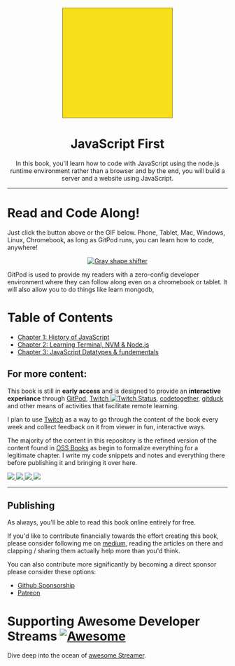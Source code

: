 
<p align="center">
   <a href="https://github.com/users/HansUXdev/sponsorship">
      <img src="./logo.svg" style="max-width:50%;" alt="JavaScript Logo"/>
   </a>
</p>
<h1 align="center"> JavaScript First</h1>
<p align="center">In this book, you'll learn how to code with JavaScript using the node.js runtime environment rather than a browser and by the end, you will build a server and a website using JavaScript.
</p>

-----


# Read and Code Along!

Just click the button above or the GIF below. Phone, Tablet, Mac, Windows, Linux, Chromebook, as long as GitPod runs, you can learn how to code, anywhere!

<p align="center">  
   <a href=""><img src="http://gitpod.io/button/open-in-gitpod.svg" alt="Gray shape shifter" height="50px"/></a>  
</p>

GitPod is used to provide my readers with a zero-config developer environment where they can follow along even on a chromebook or tablet. It will also allow you to do things like learn mongodb, 

# Table of Contents

<!-- * [Foreword](foreword.md) (by [Hans McMurdy]()
* [Preface](./preface.md) -->
* [Chapter 1: History of JavaScript](./01-History-of-JS/A-brief-history.md)
* [Chapter 2: Learning Terminal, NVM & Node.js](./02-Introduction-Node-WIth-NVM/1-terminal-basics-and-installing-nvm-node-js.md)
* [Chapter 3: JavaScript Datatypes & fundementals](https://medium.com/javascript-in-plain-english/what-do-you-really-know-about-variables-data-types-and-immutability-in-javascript-1730835a9e87?source=friends_link&sk=f71e5c38da34456f55ed813b23d4ed78)

## For more content:
This book is still in **early access** and is designed to provide an **interactive experiance** through [GitPod](http://gitpod.io/), [Twitch ![Twitch Status](https://img.shields.io/twitch/status/hansoncoding?label=)](https://twitch.tv/hansoncoding), [codetogether](https://www.codetogether.com/), [gitduck](https://gitduck.com/) and other means of activities that facilitate remote learning.

I plan to use [Twitch](https://www.twitch.tv/hansoncoding/about) as a way to go through the content of the book every week and collect feedback on it from viewer in fun, interactive ways.

The majority of the content in this repository is the refined version of the content found in [OSS Books](https://github.com/HansUXdev/OSS-Books) as begin to formalize everything for a legitimate chapter. I write my code snippets and notes and everything there before publishing it and bringing it over here.

<a href="https://medium.com/@hansOnConsult" class="MEDIUM">
   <img src="https://img.shields.io/badge/medium-%2312100E.svg?&style=for-the-badge&logo=medium&logoColor=white" />
</a>
<a href="https://dev.to/hansuxdev" class="DEV TO">
   <img src="https://img.shields.io/badge/DEV.TO-%230A0A0A.svg?&style=for-the-badge&logo=dev-dot-to&logoColor=white" />
</a>
<a href="https://www.youtube.com/channel/UCCGfELkPCJg1XHxQfFFz7pw/about" class="YOUTUBE">
   <img src="https://img.shields.io/badge/youtube-%23FF0000.svg?&style=for-the-badge&logo=youtube&logoColor=white" />
</a>

<a href="https://www.youtube.com/channel/UCCGfELkPCJg1XHxQfFFz7pw/about" class="Twitch">
   <img src="https://img.shields.io/twitch/status/hansoncoding?style=for-the-badge" />
</a>


-----


## Publishing

As always, you'll be able to read this book online entirely for free.

<!-- This edition of the books is being self-published through [GetiPub](https://geti.pub) publishing. The published books will be made available for sale through normal book retail sources. -->

If you'd like to contribute financially towards the effort creating this book, please consider following me on [medium](https://medium.com/@HansOnConsult), reading the articles on there and clapping / sharing them actually help more than you'd think.

You can also contribute more significantly by becoming a direct sponsor please consider these options:

* [Github Sponsorship](https://github.com/users/HansUXdev/sponsorship)
* [Patreon](https://www.patreon.com/hansOnDevelopment)

# Supporting Awesome Developer Streams [![Awesome](https://cdn.rawgit.com/sindresorhus/awesome/d7305f38d29fed78fa85652e3a63e154dd8e8829/media/badge.svg)](https://github.com/sindresorhus/awesome)
Dive deep into the ocean of [awesome Streamer](https://github.com/andyli/awesome-developer-streams/tree/shields.io#developers-that-stream).